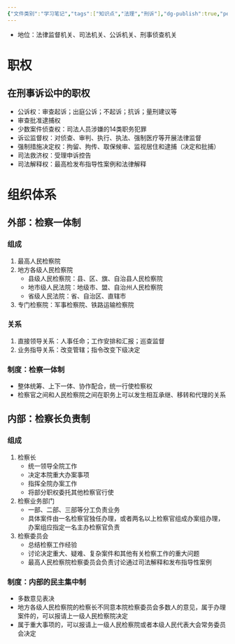 ```yaml
---
{"文件类别":"学习笔记","tags":["知识点","法理","刑诉"],"dg-publish":true,"permalink":"/学习笔记studyup/刑事诉讼法/人民检察院/","dgPassFrontmatter":true,"created":"2024-09-11T21:19:06.849+08:00","updated":"2024-11-11T14:51:30.532+08:00"}
---
```


- 地位：法律监督机关、司法机关、公诉机关、刑事侦查机关
# 职权
## 在刑事诉讼中的职权
- 公诉权：审查起诉；出庭公诉；不起诉；抗诉；量刑建议等
- 审查批准逮捕权
- 少数案件侦查权：司法人员涉嫌的14类职务犯罪
- 诉讼监督权：对侦查、审判、执行、执法、强制医疗等开展法律监督
- 强制措施决定权：拘留、拘传、取保候审、监视居住和逮捕（决定和批捕）
- 司法救济权：受理申诉控告
- 司法解释权：最高检发布指导性案例和法律解释
# 组织体系
## 外部：检察一体制
### 组成
1. 最高人民检察院
2. 地方各级人民检察院
	- 县级人民检察院：县、区、旗、自治县人民检察院
	- 地市级人民法院：地级市、盟、自治州人民检察院
	- 省级人民法院：省、自治区、直辖市
3. 专门检察院：军事检察院、铁路运输检察院
### 关系
1. 直接领导关系：人事任命；工作安排和汇报；巡查监督
2. 业务指导关系：改变管辖；指令改变下级决定
### 制度：检察一体制
- 整体统筹、上下一体、协作配合，统一行使检察权
- 检察官之间和人民检察院之间在职务上可以发生相互承继、移转和代理的关系
## 内部：检察长负责制
### 组成
1. 检察长
	- 统一领导全院工作
	- 决定本院重大办案事项
	- 指挥全院办案工作
	- 将部分职权委托其他检察官行使
2. 检察业务部门
	- 一部、二部、三部等分工负责业务
	- 具体案件由一名检察官独任办理，或者两名以上检察官组成办案组办理，办案组应指定一名主办检察官负责
3. 检察委员会
	- 总结检察工作经验
	- 讨论决定重大、疑难、复杂案件和其他有关检察工作的重大问题
	- 最高人民检察院检察委员会负责讨论通过司法解释和发布指导性案例
### 制度：内部的民主集中制
- 多数意见表决
- 地方各级人民检察院的检察长不同意本院检察委员会多数人的意见，属于办理案件的，可以报请上一级人民检察院决定
- 属于重大事项的，可以报请上一级人民检察院或者本级人民代表大会常务委员会决定